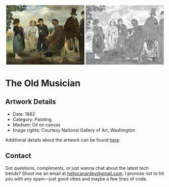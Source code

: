 <html>

<div align="center">
    <img width="49%" src="artwork.jpg" alt="artwork"/>
    <img width="49%" src="ascii_artwork.jpg" alt="artwork ASCII"/>
</div>

# The Old Musician

## Artwork Details

- Date: 1862
- Category: Painting
- Medium: Oil on canvas
- Image rights: Courtesy National Gallery of Art, Washington

Additional details about the artwork can be found [here](https://www.artsy.net/artwork/edouard-manet-the-old-musician).

## Contact

Got questions, compliments, or just wanna chat about the latest tech trends? Shoot me an email
at [hellocanardev@gmail.com](mailto:hellocanardev@gmail.com). I promise not to hit you with any spam—just good vibes and
maybe a few lines of code.

</html>
